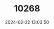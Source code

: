 ---
title: "10268"
category: "Huso dauricus"
draft: false
date: 2024-02-22 13:03:50
languages:
  English: ["Kaluga"]
---